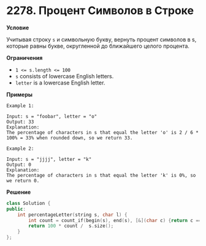 # 2278. Процент Символов в Строке

**Условие**

Учитывая строку `s` и символьную букву, вернуть процент символов в s, которые равны букве, округленной до ближайшего целого процента.

**Ограничения**
- `1 <= s.length <= 100`
- `s` consists of lowercase English letters.
- `letter` is a lowercase English letter.


**Примеры**
```
Example 1:

Input: s = "foobar", letter = "o"
Output: 33
Explanation:
The percentage of characters in s that equal the letter 'o' is 2 / 6 * 100% = 33% when rounded down, so we return 33.

Example 2:

Input: s = "jjjj", letter = "k"
Output: 0
Explanation:
The percentage of characters in s that equal the letter 'k' is 0%, so we return 0.
```


**Решение**


```C++
class Solution {
public:
    int percentageLetter(string s, char l) {
        int count = count_if(begin(s), end(s), [&](char c) {return c == l;});
        return 100 * count /  s.size();
    }
};
```



 


